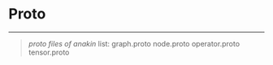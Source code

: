 # Proto
---

> *proto files of anakin*  list:
> graph.proto
> node.proto
> operator.proto
> tensor.proto
